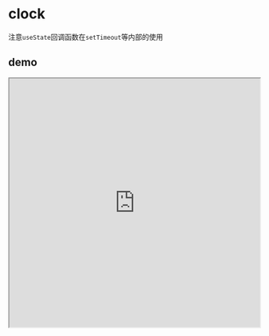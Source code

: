 # clock

注意`useState`回调函数在`setTimeout`等内部的使用

## demo

<iframe src="https://codesandbox.io/embed/react-clock-2twqjf?fontsize=14&hidenavigation=1&theme=dark"
    width="100%"
     height="500"
     title="react-clock"
     allow="accelerometer; ambient-light-sensor; camera; encrypted-media; geolocation; gyroscope; hid; microphone; midi; payment; usb; vr; xr-spatial-tracking"
     sandbox="allow-forms allow-modals allow-popups allow-presentation allow-same-origin allow-scripts"
   ></iframe>